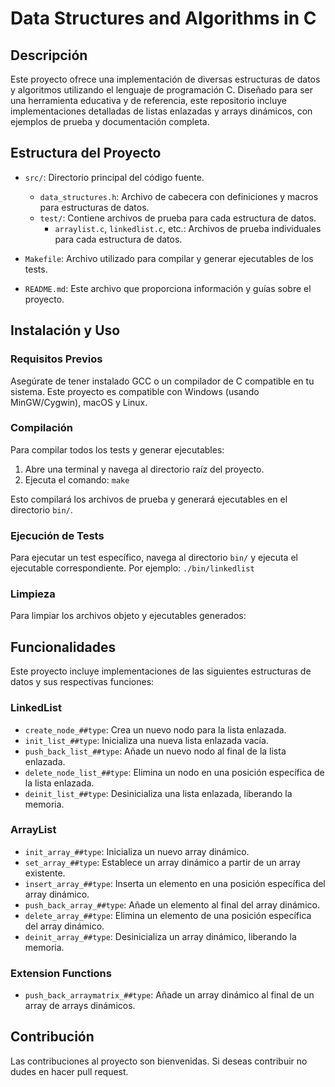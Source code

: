 # Data Structures and Algorithms in C

## Descripción

Este proyecto ofrece una implementación de diversas estructuras de datos y algoritmos utilizando el lenguaje de programación C. Diseñado para ser una herramienta educativa y de referencia, este repositorio incluye implementaciones detalladas de listas enlazadas y arrays dinámicos, con ejemplos de prueba y documentación completa.

## Estructura del Proyecto

- `src/`: Directorio principal del código fuente.
  - `data_structures.h`: Archivo de cabecera con definiciones y macros para estructuras de datos.
  - `test/`: Contiene archivos de prueba para cada estructura de datos.
    - `arraylist.c`, `linkedlist.c`, etc.: Archivos de prueba individuales para cada estructura de datos.

- `Makefile`: Archivo utilizado para compilar y generar ejecutables de los tests.
- `README.md`: Este archivo que proporciona información y guías sobre el proyecto.

## Instalación y Uso

### Requisitos Previos

Asegúrate de tener instalado GCC o un compilador de C compatible en tu sistema. Este proyecto es compatible con Windows (usando MinGW/Cygwin), macOS y Linux.

### Compilación

Para compilar todos los tests y generar ejecutables:

1. Abre una terminal y navega al directorio raíz del proyecto.
2. Ejecuta el comando: `make` 

Esto compilará los archivos de prueba y generará ejecutables en el directorio `bin/`.

### Ejecución de Tests

Para ejecutar un test específico, navega al directorio `bin/` y ejecuta el ejecutable correspondiente. Por ejemplo: `./bin/linkedlist`

### Limpieza

Para limpiar los archivos objeto y ejecutables generados:

## Funcionalidades

Este proyecto incluye implementaciones de las siguientes estructuras de datos y sus respectivas funciones:

### LinkedList
- `create_node_##type`: Crea un nuevo nodo para la lista enlazada.
- `init_list_##type`: Inicializa una nueva lista enlazada vacía.
- `push_back_list_##type`: Añade un nuevo nodo al final de la lista enlazada.
- `delete_node_list_##type`: Elimina un nodo en una posición específica de la lista enlazada.
- `deinit_list_##type`: Desinicializa una lista enlazada, liberando la memoria.

### ArrayList
- `init_array_##type`: Inicializa un nuevo array dinámico.
- `set_array_##type`: Establece un array dinámico a partir de un array existente.
- `insert_array_##type`: Inserta un elemento en una posición específica del array dinámico.
- `push_back_array_##type`: Añade un elemento al final del array dinámico.
- `delete_array_##type`: Elimina un elemento de una posición específica del array dinámico.
- `deinit_array_##type`: Desinicializa un array dinámico, liberando la memoria.

### Extension Functions
- `push_back_arraymatrix_##type`: Añade un array dinámico al final de un array de arrays dinámicos.

## Contribución

Las contribuciones al proyecto son bienvenidas. Si deseas contribuir no dudes en hacer pull request.

